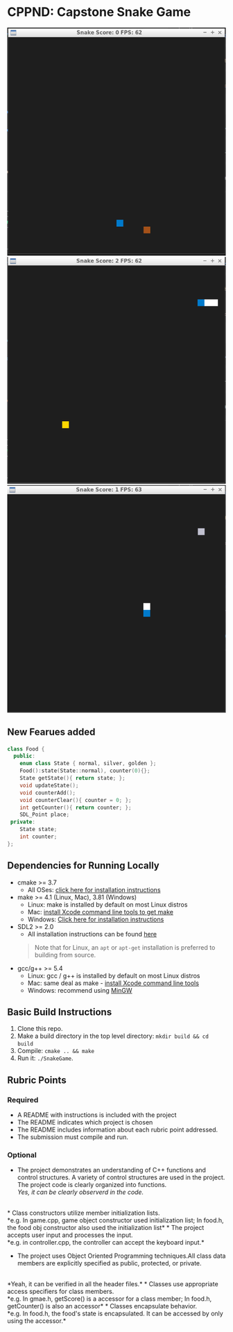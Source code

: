 # CPPND: Capstone Snake Game 
![GITHUB](bronze.PNG)
![GITHUB](golden.PNG)
![GITHUB](silver.PNG)
## New Fearues added
```cpp
class Food {
  public:
    enum class State { normal, silver, golden };
    Food():state(State::normal), counter(0){};
    State getState(){ return state; };
    void updateState();
    void counterAdd();
    void counterClear(){ counter = 0; };
    int getCounter(){ return counter; };
    SDL_Point place;
 private:
    State state;
    int counter;
};
```


## Dependencies for Running Locally
* cmake >= 3.7
  * All OSes: [click here for installation instructions](https://cmake.org/install/)
* make >= 4.1 (Linux, Mac), 3.81 (Windows)
  * Linux: make is installed by default on most Linux distros
  * Mac: [install Xcode command line tools to get make](https://developer.apple.com/xcode/features/)
  * Windows: [Click here for installation instructions](http://gnuwin32.sourceforge.net/packages/make.htm)
* SDL2 >= 2.0
  * All installation instructions can be found [here](https://wiki.libsdl.org/Installation)
  >Note that for Linux, an `apt` or `apt-get` installation is preferred to building from source. 
* gcc/g++ >= 5.4
  * Linux: gcc / g++ is installed by default on most Linux distros
  * Mac: same deal as make - [install Xcode command line tools](https://developer.apple.com/xcode/features/)
  * Windows: recommend using [MinGW](http://www.mingw.org/)

## Basic Build Instructions

1. Clone this repo.
2. Make a build directory in the top level directory: `mkdir build && cd build`
3. Compile: `cmake .. && make`
4. Run it: `./SnakeGame`.

## Rubric Points
### Required
* A README with instructions is included with the project
* The README indicates which project is chosen
* The README includes information about each rubric point addressed.
* The submission must compile and run.
### Optional
* The project demonstrates an understanding of C++ functions and control structures. A variety of control structures are used in the project. The project code is clearly organized into functions.<br>
*Yes, it can be clearly observerd in the code.*
<br>
* Class constructors utilize member initialization lists.
<br>
*e.g. In game.cpp, game object constructor used initialization list; In food.h, the food obj constructor also used the initialization list*
* The project accepts user input and processes the input.
<br>
*e.g. in controller.cpp, the controller can accept the keyboard input.*
  
* The project uses Object Oriented Programming techniques.All class data members are explicitly specified as public, protected, or private.
<br>
*Yeah, it can be verified in all the header files.*
* Classes use appropriate access specifiers for class members.
<br>
*e.g. In gmae.h,  getScore() is a accessor for a class member; In food.h, getCounter() is also an accessor*
* Classes encapsulate behavior.
<br>
*e.g. In food.h, the food's state is encapsulated. It can be accessed by only using the accessor.*
